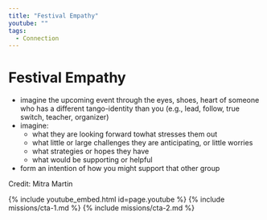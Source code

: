 ```yaml
---
title: "Festival Empathy"
youtube: ""
tags:
  - Connection
---
```


# Festival Empathy #

* imagine the upcoming event through the eyes, shoes, heart of someone who has a different tango-identity than you (e.g., lead, follow, true switch, teacher, organizer)
* imagine: 
  * what they are looking forward towhat stresses them out
  * what little or large challenges they are anticipating, or little worries
  * what strategies or hopes they have
  * what would be supporting or helpful
* form an intention of how you might support that other group

Credit: Mitra Martin

{% include youtube_embed.html id=page.youtube %}
{% include missions/cta-1.md %}
{% include missions/cta-2.md %}

